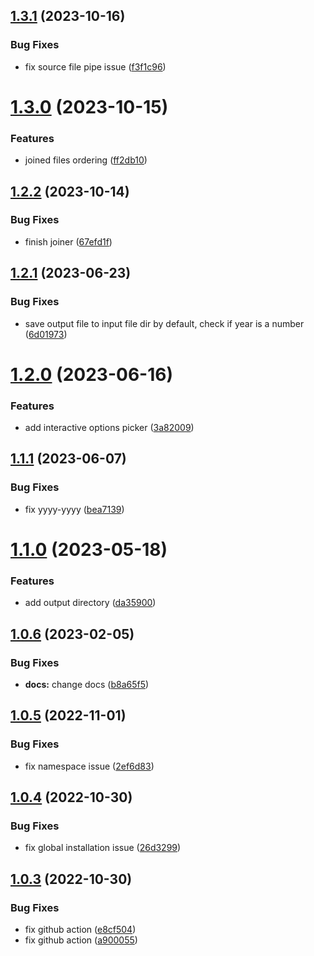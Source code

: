 ## [1.3.1](https://github.com/advertikon/vehicle-parts-file-converter/compare/v1.3.0...v1.3.1) (2023-10-16)


### Bug Fixes

* fix source file pipe issue ([f3f1c96](https://github.com/advertikon/vehicle-parts-file-converter/commit/f3f1c9659cf3decc207c0dc614ef4199b3572e59))

# [1.3.0](https://github.com/advertikon/vehicle-parts-file-converter/compare/v1.2.2...v1.3.0) (2023-10-15)


### Features

* joined files ordering ([ff2db10](https://github.com/advertikon/vehicle-parts-file-converter/commit/ff2db100062d3dd79f69925e9d0d7826b37800f2))

## [1.2.2](https://github.com/advertikon/vehicle-parts-file-converter/compare/v1.2.1...v1.2.2) (2023-10-14)


### Bug Fixes

* finish joiner ([67efd1f](https://github.com/advertikon/vehicle-parts-file-converter/commit/67efd1f0019b12c94554ba2abc11b0fe68583c0f))

## [1.2.1](https://github.com/advertikon/vehicle-parts-file-converter/compare/v1.2.0...v1.2.1) (2023-06-23)


### Bug Fixes

* save output file to input file dir by default, check if year is a number ([6d01973](https://github.com/advertikon/vehicle-parts-file-converter/commit/6d0197303ebb6d5cfd609767037f540052f2d531))

# [1.2.0](https://github.com/advertikon/vehicle-parts-file-converter/compare/v1.1.1...v1.2.0) (2023-06-16)


### Features

* add interactive options picker ([3a82009](https://github.com/advertikon/vehicle-parts-file-converter/commit/3a8200925261bfbddf83bc488f93e4c9ce68d31a))

## [1.1.1](https://github.com/advertikon/vehicle-parts-file-converter/compare/v1.1.0...v1.1.1) (2023-06-07)


### Bug Fixes

* fix yyyy-yyyy ([bea7139](https://github.com/advertikon/vehicle-parts-file-converter/commit/bea71399f6760b70d8a6990bde2ea9f55e1adc2f))

# [1.1.0](https://github.com/advertikon/vehicle-parts-file-converter/compare/v1.0.6...v1.1.0) (2023-05-18)


### Features

* add output directory ([da35900](https://github.com/advertikon/vehicle-parts-file-converter/commit/da3590059f64d56dc0d2efb10b49782bc10bf11c))

## [1.0.6](https://github.com/advertikon/vehicle-parts-file-converter/compare/v1.0.5...v1.0.6) (2023-02-05)


### Bug Fixes

* **docs:** change docs ([b8a65f5](https://github.com/advertikon/vehicle-parts-file-converter/commit/b8a65f58e2d822209e4a2c51fe1fff0356965e19))

## [1.0.5](https://github.com/advertikon/vehicle-parts-file-converter/compare/v1.0.4...v1.0.5) (2022-11-01)


### Bug Fixes

* fix namespace issue ([2ef6d83](https://github.com/advertikon/vehicle-parts-file-converter/commit/2ef6d83ca6cbb53a7a45176de56396815ff55369))

## [1.0.4](https://github.com/advertikon/vehicle-parts-file-converter/compare/v1.0.3...v1.0.4) (2022-10-30)


### Bug Fixes

* fix global installation issue ([26d3299](https://github.com/advertikon/vehicle-parts-file-converter/commit/26d32999d58ee9b912ecdc14a645b00ded979c01))

## [1.0.3](https://github.com/advertikon/vehicle-parts-file-converter/compare/v1.0.2...v1.0.3) (2022-10-30)


### Bug Fixes

* fix github action ([e8cf504](https://github.com/advertikon/vehicle-parts-file-converter/commit/e8cf504f5036808634bb5f2f773cb769a4ca31e4))
* fix github action ([a900055](https://github.com/advertikon/vehicle-parts-file-converter/commit/a9000554b80274932b921a0f54db1bd9a6e3215d))
